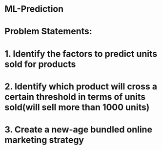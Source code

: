 # ML-Prediction
# Problem Statements:
# 1. Identify the factors to predict units sold for products
# 2. Identify which product will cross a certain threshold in terms of units sold(will sell more than 1000 units)
# 3. Create a new-age bundled online marketing strategy

